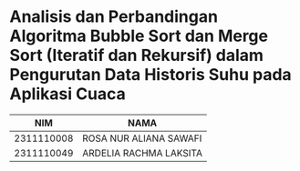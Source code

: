 # Analisis dan Perbandingan Algoritma Bubble Sort dan Merge Sort (Iteratif dan Rekursif) dalam Pengurutan Data Historis Suhu pada Aplikasi Cuaca

| **NIM**       | **NAMA**                  |
|---------------|---------------------------|
| 2311110008    | ROSA NUR ALIANA SAWAFI    |
| 2311110049    | ARDELIA RACHMA LAKSITA    |
